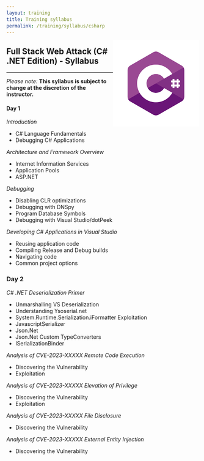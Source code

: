 ```yaml
---
layout: training
title: Training syllabus
permalink: /training/syllabus/csharp
---
```


<img style="float: right;" src="/assets/training/csharp-logo.png">

## Full Stack Web Attack (C# .NET Edition) - Syllabus

---

*Please note:* **This syllabus is subject to change at the discretion of the instructor.**

#### Day 1

*Introduction*

- C# Language Fundamentals
- Debugging C# Applications 

*Architecture and Framework Overview*

- Internet Information Services
- Application Pools
- ASP.NET

*Debugging*

- Disabling CLR optimizations
- Debugging with DNSpy
- Program Database Symbols
- Debugging with Visual Studio/dotPeek

*Developing C# Applications in Visual Studio*

- Reusing application code
- Compiling Release and Debug builds
- Navigating code
- Common project options

### Day 2

*C# .NET Deserialization Primer*

- Unmarshalling VS Deserialization
- Understanding Ysoserial.net
- System.Runtime.Serialization.iFormatter Exploitation
- JavascriptSerializer
- Json.Net
- Json.Net Custom TypeConverters
- ISerializationBinder

*Analysis of CVE-2023-XXXXX Remote Code Execution*

- Discovering the Vulnerability
- Exploitation

*Analysis of CVE-2023-XXXXX Elevation of Privilege*

- Discovering the Vulnerability
- Exploitation

*Analysis of CVE-2023-XXXXX File Disclosure*

- Discovering the Vulnerability

*Analysis of CVE-2023-XXXXX External Entity Injection*

- Discovering the Vulnerability